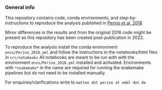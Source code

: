 ### General info

This repository contains code, conda environments, and step-by-instructions to reproduce the analysis published in [Perino et al, 2018](https://europepmc.org/article/MED/29808031)

Minor differences in the results and from the original 2018 code might be present as this repository has been created post-publication in 2022.

To reproduce the analysis install the conda environment `envs/Perino_2018.yml` and follow the instructions in the notebooks/html files in `src/notebooks`
All notebooks are meant to be run with with the environment `envs/Perino_2018.yml` installed and activated. 
Environments with `*snakemake*` in the name are required for running the snakemake pipelines but do not need to be installed manually.

For enquiries/clarifications write to `matteo dot perino at embl dot de`
